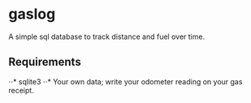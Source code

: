# gaslog
A simple sql database to track distance and fuel over time.

## Requirements
⋅⋅* sqlite3
⋅⋅* Your own data; write your odometer reading on your gas receipt.
